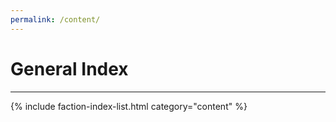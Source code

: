 ```yaml
---
permalink: /content/
---
```


# General Index
---

{% include faction-index-list.html category="content" %}